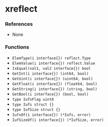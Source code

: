 # xreflect

### References

+ None

### Functions

+ `ElemType(i interface{}) reflect.Type`
+ `ElemValue(i interface{}) reflect.Value`
+ `IsEqual(val1, val2 interface{}) bool`
+ `GetInt(i interface{}) (int64, bool)`
+ `GetUint(i interface{}) (uint64, bool)`
+ `GetFloat(i interface{}) (float64, bool)`
+ `GetString(i interface{}) (string, bool)`
+ `GetBool(i interface{}) (bool, bool)`
+ `type IufsFlag uint8`
+ `type Iufs struct {}`
+ `type IufSize struct {}`
+ `IufsOf(i interface{}) (*Iufs, error)`
+ `IufSizeOf(i interface{}) (*IufSize, error)`
